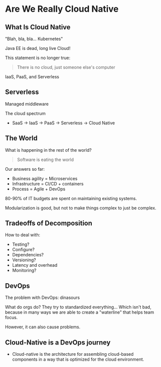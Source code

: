 # Are We Really Cloud Native

## What Is Cloud Native
"Blah, bla, bla... Kubernetes"

Java EE is dead, long live Cloud!

This statement is no longer true: 

> There is no cloud, just someone else's computer

IaaS, PaaS, and Serverless

## Serverless
Managed middleware

The cloud spectrum
- SaaS -> IaaS -> PaaS -> Serverless -> Cloud Native

## The World
What is happening in the rest of the world? 

> Software is eating the world

Our answers so far:
- Business agility = Microservices
- Infrastructure = CI/CD + containers
- Process = Agile + DevOps

80-90% of IT budgets are spent on maintaining existing systems. 

Modularization is good, but not to make things complex to just be complex. 

## Tradeoffs of Decomposition
How to deal with:
- Testing?
- Configure?
- Dependencies?
- Versioning?
- Latency and overhead
- Monitoring?

## DevOps
The problem with DevOps: dinasours 

What do orgs do? They try to standardized everything... Which isn't bad, because in many ways we are able to create a "waterline" that helps team focus. 

However, it can also cause problems. 

## Cloud-Native is a DevOps journey
* Cloud-native is the architecture for assembling cloud-based components in a way that is optimized for the cloud environment. 